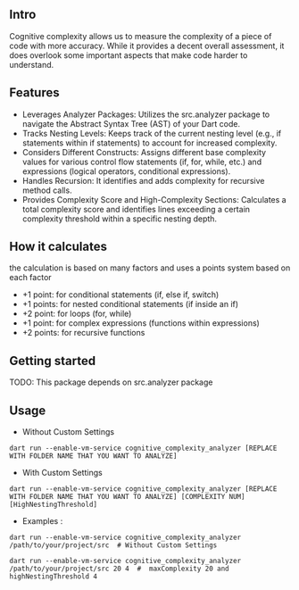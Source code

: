 ## Intro

Cognitive complexity allows us to measure the complexity of a piece of code with more accuracy. While it provides a decent overall assessment, it does overlook some important aspects that make code harder to understand.

## Features
- Leverages Analyzer Packages: Utilizes the src.analyzer package to navigate the Abstract Syntax Tree (AST) of your Dart code.
- Tracks Nesting Levels: Keeps track of the current nesting level (e.g., if statements within if statements) to account for increased complexity.
- Considers Different Constructs: Assigns different base complexity values for various control flow statements (if, for, while, etc.) and expressions (logical operators, conditional expressions).
- Handles Recursion: It identifies and adds complexity for recursive method calls.
- Provides Complexity Score and High-Complexity Sections: Calculates a total complexity score and identifies lines exceeding a certain complexity threshold within a specific nesting depth.

## How it calculates
the calculation is based on many factors and uses a points system based on each factor 

- +1 point: for conditional statements (if, else if, switch)
- +1 points: for nested conditional statements (if inside an if)
- +2 point: for loops (for, while)
- +1 point: for complex expressions (functions within expressions)
- +2 points: for recursive functions

## Getting started

TODO: This package depends on src.analyzer package

## Usage

- Without Custom Settings 
```Command
dart run --enable-vm-service cognitive_complexity_analyzer [REPLACE WITH FOLDER NAME THAT YOU WANT TO ANALYZE]
```

- With Custom Settings
```Command
dart run --enable-vm-service cognitive_complexity_analyzer [REPLACE WITH FOLDER NAME THAT YOU WANT TO ANALYZE] [COMPLEXITY NUM] [HighNestingThreshold]
```
- Examples : 


```
dart run --enable-vm-service cognitive_complexity_analyzer /path/to/your/project/src  # Without Custom Settings
```

```
dart run --enable-vm-service cognitive_complexity_analyzer /path/to/your/project/src 20 4  #  maxComplexity 20 and highNestingThreshold 4
```

